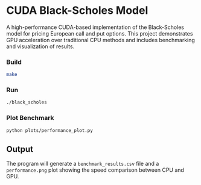 # CUDA Black-Scholes Model

A high-performance CUDA-based implementation of the Black-Scholes model for pricing European call and put options. This project demonstrates GPU acceleration over traditional CPU methods and includes benchmarking and visualization of results.

### Build
```bash
make
```

### Run
```bash
./black_scholes
```

### Plot Benchmark
```bash
python plots/performance_plot.py
```

## Output
The program will generate a `benchmark_results.csv` file and a `performance.png` plot showing the speed comparison between CPU and GPU.


